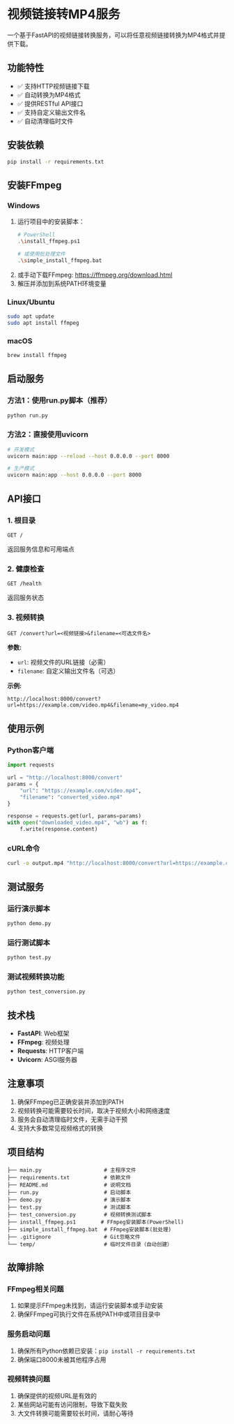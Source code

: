 # 视频链接转MP4服务

一个基于FastAPI的视频链接转换服务，可以将任意视频链接转换为MP4格式并提供下载。

## 功能特性

- ✅ 支持HTTP视频链接下载
- ✅ 自动转换为MP4格式
- ✅ 提供RESTful API接口
- ✅ 支持自定义输出文件名
- ✅ 自动清理临时文件

## 安装依赖

```bash
pip install -r requirements.txt
```

## 安装FFmpeg

### Windows
1. 运行项目中的安装脚本：
   ```bash
   # PowerShell
   .\install_ffmpeg.ps1
   
   # 或使用批处理文件
   .\simple_install_ffmpeg.bat
   ```
2. 或手动下载FFmpeg: https://ffmpeg.org/download.html
3. 解压并添加到系统PATH环境变量

### Linux/Ubuntu
```bash
sudo apt update
sudo apt install ffmpeg
```

### macOS
```bash
brew install ffmpeg
```

## 启动服务

### 方法1：使用run.py脚本（推荐）
```bash
python run.py
```

### 方法2：直接使用uvicorn
```bash
# 开发模式
uvicorn main:app --reload --host 0.0.0.0 --port 8000

# 生产模式
uvicorn main:app --host 0.0.0.0 --port 8000
```

## API接口

### 1. 根目录
```
GET /
```
返回服务信息和可用端点

### 2. 健康检查
```
GET /health
```
返回服务状态

### 3. 视频转换
```
GET /convert?url=<视频链接>&filename=<可选文件名>
```

**参数:**
- `url`: 视频文件的URL链接（必需）
- `filename`: 自定义输出文件名（可选）

**示例:**
```
http://localhost:8000/convert?url=https://example.com/video.mp4&filename=my_video.mp4
```

## 使用示例

### Python客户端
```python
import requests

url = "http://localhost:8000/convert"
params = {
    "url": "https://example.com/video.mp4",
    "filename": "converted_video.mp4"
}

response = requests.get(url, params=params)
with open("downloaded_video.mp4", "wb") as f:
    f.write(response.content)
```

### cURL命令
```bash
curl -o output.mp4 "http://localhost:8000/convert?url=https://example.com/video.mp4"
```

## 测试服务

### 运行演示脚本
```bash
python demo.py
```

### 运行测试脚本
```bash
python test.py
```

### 测试视频转换功能
```bash
python test_conversion.py
```

## 技术栈

- **FastAPI**: Web框架
- **FFmpeg**: 视频处理
- **Requests**: HTTP客户端
- **Uvicorn**: ASGI服务器

## 注意事项

1. 确保FFmpeg已正确安装并添加到PATH
2. 视频转换可能需要较长时间，取决于视频大小和网络速度
3. 服务会自动清理临时文件，无需手动干预
4. 支持大多数常见视频格式的转换

## 项目结构

```
├── main.py                    # 主程序文件
├── requirements.txt           # 依赖文件
├── README.md                  # 说明文档
├── run.py                     # 启动脚本
├── demo.py                    # 演示脚本
├── test.py                    # 测试脚本
├── test_conversion.py         # 视频转换测试脚本
├── install_ffmpeg.ps1        # FFmpeg安装脚本(PowerShell)
├── simple_install_ffmpeg.bat  # FFmpeg安装脚本(批处理)
├── .gitignore                 # Git忽略文件
└── temp/                      # 临时文件目录（自动创建）
```

## 故障排除

### FFmpeg相关问题
1. 如果提示FFmpeg未找到，请运行安装脚本或手动安装
2. 确保FFmpeg可执行文件在系统PATH中或项目目录中

### 服务启动问题
1. 确保所有Python依赖已安装：`pip install -r requirements.txt`
2. 确保端口8000未被其他程序占用

### 视频转换问题
1. 确保提供的视频URL是有效的
2. 某些网站可能有访问限制，导致下载失败
3. 大文件转换可能需要较长时间，请耐心等待
